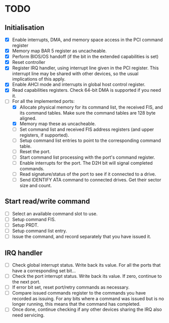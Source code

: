 
# TODO

## Initialisation
- [x] Enable interrupts, DMA, and memory space access in the PCI command register
- [x] Memory map BAR 5 register as uncacheable.
- [x] Perform BIOS/OS handoff (if the bit in the extended capabilities is set)
- [x] Reset controller
- [x] Register IRQ handler, using interrupt line given in the PCI register. This interrupt line may be shared with other devices, so the usual implications of this apply.
- [x] Enable AHCI mode and interrupts in global host control register.
- [x] Read capabilities registers. Check 64-bit DMA is supported if you need it.
- [ ] For all the implemented ports:
    - [x] Allocate physical memory for its command list, the received FIS, and its command tables. Make sure the command tables are 128 byte aligned.
    - [x] Memory map these as uncacheable.
    - [ ] Set command list and received FIS address registers (and upper registers, if supported).
    - [ ] Setup command list entries to point to the corresponding command table.
    - [ ] Reset the port.
    - [ ] Start command list processing with the port's command register.
    - [ ] Enable interrupts for the port. The D2H bit will signal completed commands.
    - [ ] Read signature/status of the port to see if it connected to a drive.
    - [ ] Send IDENTIFY ATA command to connected drives. Get their sector size and count.

## Start read/write command

- [ ] Select an available command slot to use.
- [ ] Setup command FIS.
- [ ] Setup PRDT.
- [ ] Setup command list entry.
- [ ] Issue the command, and record separately that you have issued it.

## IRQ handler

- [ ] Check global interrupt status. Write back its value. For all the ports that have a corresponding set bit...
- [ ] Check the port interrupt status. Write back its value. If zero, continue to the next port.
- [ ] If error bit set, reset port/retry commands as necessary.
- [ ] Compare issued commands register to the commands you have recorded as issuing. For any bits where a command was issued but is no longer running, this means that the command has completed.
- [ ] Once done, continue checking if any other devices sharing the IRQ also need servicing.
